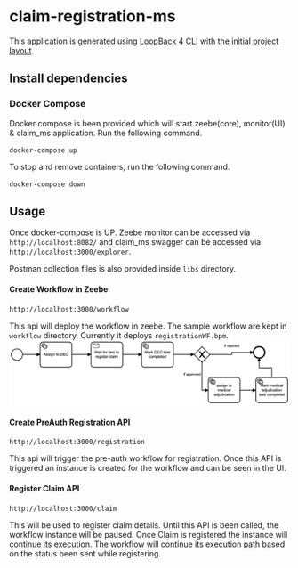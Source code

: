 # claim-registration-ms

This application is generated using [LoopBack 4 CLI](https://loopback.io/doc/en/lb4/Command-line-interface.html) with the
[initial project layout](https://loopback.io/doc/en/lb4/Loopback-application-layout.html).

## Install dependencies

### Docker Compose

Docker compose is been provided which will start zeebe(core), monitor(UI) & claim_ms application. Run the following command.
```
docker-compose up
```

To stop and remove containers, run the following command.
```
docker-compose down
```

## Usage

Once docker-compose is UP. Zeebe monitor can be accessed via `http://localhost:8082/` and claim_ms swagger can be accessed via `http://localhost:3000/explorer`.

Postman collection files is also provided inside `libs` directory.

#### Create Workflow in Zeebe
```
http://localhost:3000/workflow
```
This api will deploy the workflow in zeebe. The sample workflow are kept in `workflow` directory. Currently it deploys `registrationWF.bpm`.
![registrationWF.bpmn](./workflow/registrationWF.png)

#### Create PreAuth Registration API
```
http://localhost:3000/registration
```
This api will trigger the pre-auth workflow for registration. Once this API is triggered an instance is created for the workflow and can be seen in the UI.

#### Register Claim API
```
http://localhost:3000/claim
``` 
This will be used to register claim details. Until this API is been called, the workflow instance will be paused. Once Claim is registered the instance will continue its execution. The workflow will continue its execution path based on the status been sent while registering.

